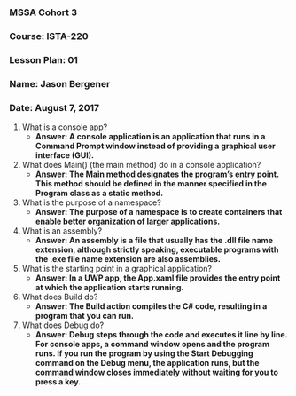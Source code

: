 ### MSSA Cohort 3
### Course: ISTA-220
### Lesson Plan: 01
### Name: Jason Bergener
### Date: August 7, 2017


1. What is a console app?
    - **Answer: A console application is an application that runs in a Command Prompt window instead of providing a graphical user interface (GUI).**
2. What does Main() (the main method) do in a console application?
    - **Answer: The Main method designates the program’s entry point. This method should be defined in the manner specified in the Program class as a static method.**
3. What is the purpose of a namespace?
    - **Answer: The purpose of a namespace is to create containers that enable better organization of larger applications.**
4. What is an assembly?
    - **Answer: An assembly is a file that usually has the .dll file name extension, although strictly speaking, executable programs with the .exe file name extension are also assemblies.**
5. What is the starting point in a graphical application?
    - **Answer: In a UWP app, the App.xaml file provides the entry point at which the application starts running.**
6. What does Build do?
    - **Answer: The Build action compiles the C# code, resulting in a program that you can run.**
7. What does Debug do?
    - **Answer: Debug steps through the code and executes it line by line. For console apps, a command window opens and the program runs. If you run the program by using the Start Debugging command on the Debug menu, the application runs, but the command window closes immediately without waiting for you to press a key.**

